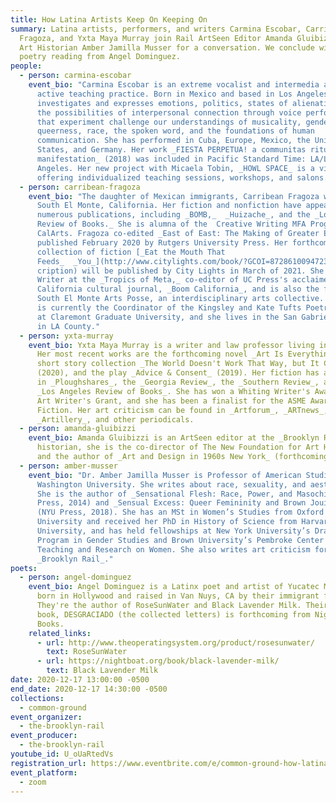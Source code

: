 ```yaml
---
title: How Latina Artists Keep On Keeping On
summary: Latina artists, performers, and writers Carmina Escobar, Carribean
  Fragoza, and Yxta Maya Murray join Rail ArtSeen Editor Amanda Gluibizzi and
  Art Historian Amber Jamilla Musser for a conversation. We conclude with a
  poetry reading from Angel Dominguez.
people:
  - person: carmina-escobar
    event_bio: "Carmina Escobar is an extreme vocalist and intermedia artist with an
      active teaching practice. Born in Mexico and based in Los Angeles, Escobar
      investigates and expresses emotions, politics, states of alienation, and
      the possibilities of interpersonal connection through voice performances
      that experiment challenge our understandings of musicality, gender,
      queerness, race, the spoken word, and the foundations of human
      communication. She has performed in Cuba, Europe, Mexico, the United
      States, and Germany. Her work _FIESTA PERPETUA! a communitas ritual of
      manifestation_ (2018) was included in Pacific Standard Time: LA/LA, Los
      Angeles. Her new project with Micaela Tobin, _HOWL SPACE_ is a virtual hub
      offering individualized teaching sessions, workshops, and salons. "
  - person: carribean-fragoza
    event_bio: "The daughter of Mexican immigrants, Carribean Fragoza was raised in
      South El Monte, California. Her fiction and nonfiction have appeared in
      numerous publications, including _BOMB,_  _Huizache_, and the _Los Angeles
      Review of Books._ She is alumna of the  Creative Writing MFA Program at
      CalArts. Fragoza co-edited _East of East: The Making of Greater El Monte_,
      published February 2020 by Rutgers University Press. Her forthcoming debut
      collection of fiction [_Eat the Mouth That
      Feeds_  _You_](http://www.citylights.com/book/?GCOI=87286100947230&fa=des\
      cription) will be published by City Lights in March of 2021. She is Senior
      Writer at the _Tropics of Meta,_ co-editor of UC Press's acclaimed
      California cultural journal, _Boom California_, and is also the founder of
      South El Monte Arts Posse, an interdisciplinary arts collective. Carribean
      is currently the Coordinator of the Kingsley and Kate Tufts Poetry Award
      at Claremont Graduate University, and she lives in the San Gabriel Valley
      in LA County."
  - person: yxta-murray
    event_bio: Yxta Maya Murray is a writer and law professor living in Los Angeles.
      Her most recent works are the forthcoming novel _Art Is Everything_, the
      short story collection _The World Doesn't Work That Way, but It Could_
      (2020), and the play _Advice & Consent_ (2019). Her fiction has appeared
      in _Ploughshares_, the _Georgia Review_, the _Southern Review_, and the
      _Los Angeles Review of Books_. She has won a Whiting Writer's Award and an
      Art Writer's Grant, and she has been a finalist for the ASME Award in
      Fiction. Her art criticism can be found in _Artforum_, _ARTnews_,
      _Artillery_, and other periodicals.
  - person: amanda-gluibizzi
    event_bio: Amanda Gluibizzi is an ArtSeen editor at the _Brooklyn Rail_. An art
      historian, she is the co-director of The New Foundation for Art History
      and the author of _Art and Design in 1960s New York_ (forthcoming).
  - person: amber-musser
    event_bio: "Dr. Amber Jamilla Musser is Professor of American Studies at George
      Washington University. She writes about race, sexuality, and aesthetics.
      She is the author of _Sensational Flesh: Race, Power, and Masochism_ (NYU
      Press, 2014) and _Sensual Excess: Queer Femininity and Brown Jouissance_
      (NYU Press, 2018). She has an MSt in Women’s Studies from Oxford
      University and received her PhD in History of Science from Harvard
      University, and has held fellowships at New York University’s Draper
      Program in Gender Studies and Brown University’s Pembroke Center for
      Teaching and Research on Women. She also writes art criticism for the
      _Brooklyn Rail_."
poets:
  - person: angel-dominguez
    event_bio: Angel Dominguez is a Latinx poet and artist of Yucatec Maya descent,
      born in Hollywood and raised in Van Nuys, CA by their immigrant family.
      They're the author of RoseSunWater and Black Lavender Milk. Their third
      book, DESGRACIADO (the collected letters) is forthcoming from Nightboat
      Books.
    related_links:
      - url: http://www.theoperatingsystem.org/product/rosesunwater/
        text: RoseSunWater
      - url: https://nightboat.org/book/black-lavender-milk/
        text: Black Lavender Milk
date: 2020-12-17 13:00:00 -0500
end_date: 2020-12-17 14:30:00 -0500
collections:
  - common-ground
event_organizer:
  - the-brooklyn-rail
event_producer:
  - the-brooklyn-rail
youtube_id: U_oUaRtedVs
registration_url: https://www.eventbrite.com/e/common-ground-how-latina-artists-keep-on-keeping-on-tickets-132469976265
event_platform:
  - zoom
---
```

